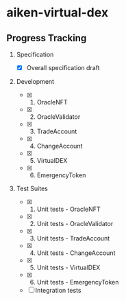 # aiken-virtual-dex

## Progress Tracking

1. Specification

   - [x] Overall specification draft

2. Development

   - [x] 1. OracleNFT
   - [x] 2. OracleValidator
   - [x] 3. TradeAccount
   - [x] 4. ChangeAccount
   - [x] 5. VirtualDEX
   - [x] 6. EmergencyToken

3. Test Suites

   - [x] 1. Unit tests - OracleNFT
   - [x] 2. Unit tests - OracleValidator
   - [x] 3. Unit tests - TradeAccount
   - [x] 4. Unit tests - ChangeAccount
   - [x] 5. Unit tests - VirtualDEX
   - [x] 6. Unit tests - EmergencyToken
   - [ ] Integration tests
